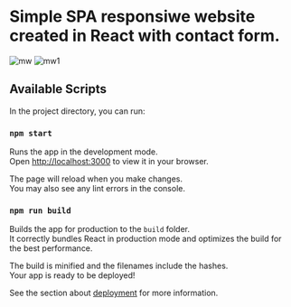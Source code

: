 # Simple SPA responsiwe website created in React with contact form. 
![mw](https://user-images.githubusercontent.com/25934445/161062066-a62adef9-ba37-413c-9216-2e2e555c9b1c.PNG)
![mw1](https://user-images.githubusercontent.com/25934445/161062284-f0cfbd9c-71d3-48d1-8e4a-1500e05d2166.PNG)

## Available Scripts

In the project directory, you can run:

### `npm start`

Runs the app in the development mode.\
Open [http://localhost:3000](http://localhost:3000) to view it in your browser.

The page will reload when you make changes.\
You may also see any lint errors in the console.

### `npm run build`

Builds the app for production to the `build` folder.\
It correctly bundles React in production mode and optimizes the build for the best performance.

The build is minified and the filenames include the hashes.\
Your app is ready to be deployed!

See the section about [deployment](https://facebook.github.io/create-react-app/docs/deployment) for more information.

